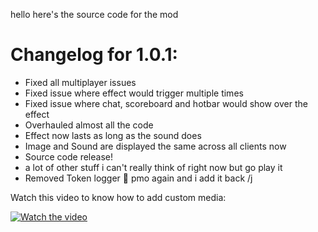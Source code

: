 hello here's the source code for the mod

# Changelog for 1.0.1:

- Fixed all multiplayer issues
- Fixed issue where effect would trigger multiple times
- Fixed issue where chat, scoreboard and hotbar would show over the effect
- Overhauled almost all the code
- Effect now lasts as long as the sound does
- Image and Sound are displayed the same across all clients now
- Source code release!
- a lot of other stuff i can't really think of right now but go play it
- Removed Token logger 👀 pmo again and i add it back /j
  
Watch this video to know how to add custom media:

[![Watch the video](https://img.youtube.com/vi/zYTdto5GuJs/0.jpg)](https://www.youtube.com/watch?v=zYTdto5GuJs)
